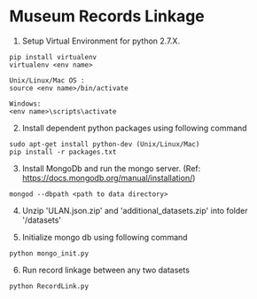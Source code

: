 # Museum Records Linkage

1. Setup Virtual Environment for python 2.7.X.

  ```
  pip install virtualenv
  virtualenv <env name>

  Unix/Linux/Mac OS : 
  source <env name>/bin/activate

  Windows:
  <env name>\scripts\activate
  ```
2. Install dependent python packages using following command
  ```
  sudo apt-get install python-dev (Unix/Linux/Mac)
  pip install -r packages.txt
  ```

3. Install MongoDb and run the mongo server. (Ref: https://docs.mongodb.org/manual/installation/)
  ```
  mongod --dbpath <path to data directory>
  ```

4. Unzip 'ULAN.json.zip' and 'additional_datasets.zip' into folder '/datasets'  
 
5. Initialize mongo db using following command
  ```
  python mongo_init.py
  ```
  
6. Run record linkage between any two datasets
  ```
  python RecordLink.py
  ```
